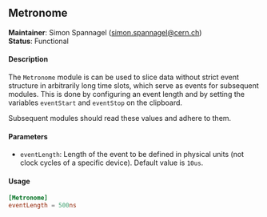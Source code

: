 ## Metronome
**Maintainer**: Simon Spannagel (<simon.spannagel@cern.ch>)  
**Status**: Functional  

#### Description
The `Metronome` module is can be used to slice data without strict event structure in arbitrarily long time slots, which serve as events for subsequent modules. This is done by configuring an event length and by setting the variables `eventStart` and `eventStop` on the clipboard.

Subsequent modules should read these values and adhere to them.

#### Parameters
* `eventLength`: Length of the event to be defined in physical units (not clock cycles of a specific device). Default value is `10us`.

#### Usage
```toml
[Metronome]
eventLength = 500ns
```
